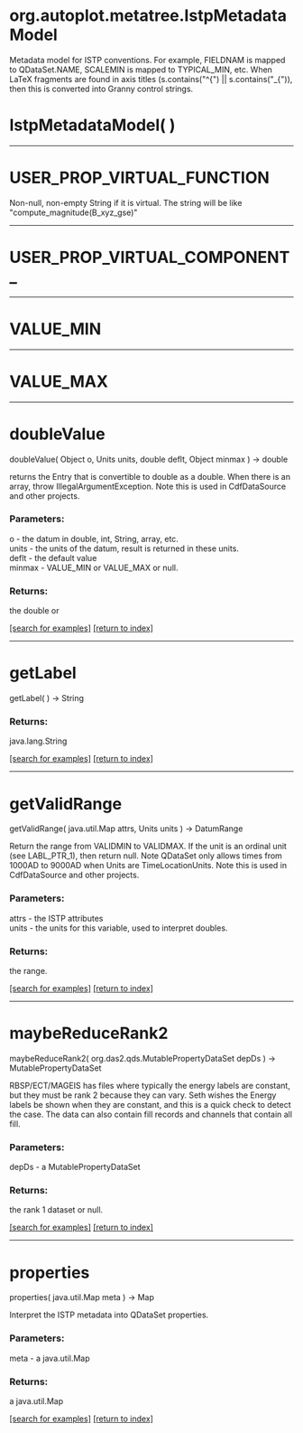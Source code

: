 # org.autoplot.metatree.IstpMetadataModel

Metadata model for ISTP conventions.  For example, FIELDNAM is mapped to QDataSet.NAME, SCALEMIN is 
 mapped to TYPICAL_MIN, etc.  When LaTeX fragments are found in axis titles 
  (s.contains("^{") || s.contains("_{")), then this is converted 
 into Granny control strings.

# IstpMetadataModel( )


***
<a name="USER_PROP_VIRTUAL_FUNCTION"></a>
# USER_PROP_VIRTUAL_FUNCTION

Non-null, non-empty String if it is virtual.  The string will be like "compute_magnitude(B_xyz_gse)"

***
<a name="USER_PROP_VIRTUAL_COMPONENT_"></a>
# USER_PROP_VIRTUAL_COMPONENT_



***
<a name="VALUE_MIN"></a>
# VALUE_MIN



***
<a name="VALUE_MAX"></a>
# VALUE_MAX



***
<a name="doubleValue"></a>
# doubleValue
doubleValue( Object o, Units units, double deflt, Object minmax ) &rarr; double

returns the Entry that is convertible to double as a double.
 When there is an array, throw IllegalArgumentException.
 Note this is used in CdfDataSource and other projects.

### Parameters:
o - the datum in double, int, String, array, etc.
<br>units - the units of the datum, result is returned in these units.
<br>deflt - the default value
<br>minmax - VALUE_MIN or VALUE_MAX or null.

### Returns:
the double or

<a href="https://github.com/autoplot/dev/search?q=doubleValue&unscoped_q=doubleValue">[search for examples]</a>
<a href="https://github.com/autoplot/documentation/blob/master/javadoc/index-all.md">[return to index]</a>

***
<a name="getLabel"></a>
# getLabel
getLabel(  ) &rarr; String



### Returns:
java.lang.String


<a href="https://github.com/autoplot/dev/search?q=getLabel&unscoped_q=getLabel">[search for examples]</a>
<a href="https://github.com/autoplot/documentation/blob/master/javadoc/index-all.md">[return to index]</a>

***
<a name="getValidRange"></a>
# getValidRange
getValidRange( java.util.Map attrs, Units units ) &rarr; DatumRange

Return the range from VALIDMIN to VALIDMAX.  If the unit is an ordinal unit (see LABL_PTR_1), then return null.
 Note QDataSet only allows times from 1000AD to 9000AD when Units are TimeLocationUnits.
 Note this is used in CdfDataSource and other projects.

### Parameters:
attrs - the ISTP attributes
<br>units - the units for this variable, used to interpret doubles.

### Returns:
the range.

<a href="https://github.com/autoplot/dev/search?q=getValidRange&unscoped_q=getValidRange">[search for examples]</a>
<a href="https://github.com/autoplot/documentation/blob/master/javadoc/index-all.md">[return to index]</a>

***
<a name="maybeReduceRank2"></a>
# maybeReduceRank2
maybeReduceRank2( org.das2.qds.MutablePropertyDataSet depDs ) &rarr; MutablePropertyDataSet

RBSP/ECT/MAGEIS has files where typically the energy labels are
 constant, but they must be rank 2 because they can vary.  Seth 
 wishes the Energy labels be shown when they are constant, and this 
 is a quick check to detect the case.  The data can also contain
 fill records and channels that contain all fill.

### Parameters:
depDs - a MutablePropertyDataSet

### Returns:
the rank 1 dataset or null.

<a href="https://github.com/autoplot/dev/search?q=maybeReduceRank2&unscoped_q=maybeReduceRank2">[search for examples]</a>
<a href="https://github.com/autoplot/documentation/blob/master/javadoc/index-all.md">[return to index]</a>

***
<a name="properties"></a>
# properties
properties( java.util.Map meta ) &rarr; Map

Interpret the ISTP metadata into QDataSet properties.

### Parameters:
meta - a java.util.Map

### Returns:
a java.util.Map


<a href="https://github.com/autoplot/dev/search?q=properties&unscoped_q=properties">[search for examples]</a>
<a href="https://github.com/autoplot/documentation/blob/master/javadoc/index-all.md">[return to index]</a>

